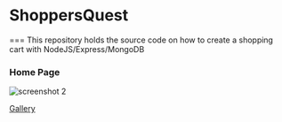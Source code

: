 # ShoppersQuest
===
This repository holds the source code on how to create a shopping cart with NodeJS/Express/MongoDB

### Home Page
![screenshot 2](https://cloud.githubusercontent.com/assets/23045744/22209687/6fba1968-e1ad-11e6-9587-0a82fc12d437.png)

[Gallery](https://github.com/shruthi-panjala/ShoppersQuest/issues/1)
